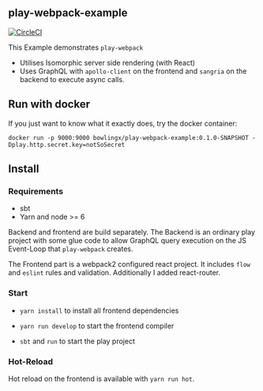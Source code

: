 play-webpack-example
--------------------

[![CircleCI](https://img.shields.io/circleci/project/github/BowlingX/play-webpack-example.svg)](https://circleci.com/gh/BowlingX/play-webpack-example)


This Example demonstrates `play-webpack`

- Utilises Isomorphic server side rendering (with React)
- Uses GraphQL with `apollo-client` on the frontend and `sangria` on the backend to execute async calls.

## Run with docker

If you just want to know what it exactly does, try the docker container:

    docker run -p 9000:9000 bowlingx/play-webpack-example:0.1.0-SNAPSHOT -Dplay.http.secret.key=notSoSecret

## Install

### Requirements

- sbt
- Yarn and node >= 6

Backend and frontend are build separately. The Backend is an ordinary play project with some glue code to allow GraphQL query execution
on the JS Event-Loop that `play-webpack` creates.

The Frontend part is a webpack2 configured react project. It includes `flow` and `eslint` rules and validation.
Additionally I added react-router.

### Start

- `yarn install` to install all frontend dependencies
- `yarn run develop` to start the frontend compiler

- `sbt` and `run` to start the play project

### Hot-Reload

Hot reload on the frontend is available with `yarn run hot`.